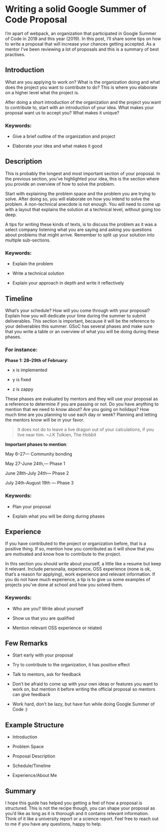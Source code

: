 # Writing a solid Google Summer of Code Proposal

I’m apart of webpack, an organization that participated in Google Summer of Code in 2018 and this year (2019). In this post, I’ll share some tips on how to write a proposal that will increase your chances getting accepted. As a mentor I’ve been reviewing a lot of proposals and this is a summary of best practises.

## Introduction

What are you applying to work on? What is the organization doing and what does the project you want to contribute to do? This is where you elaborate on a higher level what the project is.

After doing a short introduction of the organization and the project you want to contribute to, start with an introduction of your idea. What makes your proposal want us to accept you? What makes it unique?

### Keywords:

* Give a brief outline of the organization and project

* Elaborate your idea and what makes it good

## Description

This is probably the longest and most important section of your proposal. In the previous section, you’ve highlighted your idea, this is the section where you provide an overview of how to solve the problem.

Start with explaining the problem space and the problem you are trying to solve. After doing so, you will elaborate on how you intend to solve the problem. A non-technical anecdote is not enough. You will need to come up with a layout that explains the solution at a technical level, without going too deep.

A tips for writing these kinds of texts, is to discuss the problem as it was a select company listening what you are saying and asking you questions about problems that might arrive. Remember to split up your solution into multiple sub-sections.

### Keywords:

* Explain the problem

* Write a technical solution

* Explain your approach in depth and write it reflectively

## Timeline

What’s your schedule? How will you come through with your proposal? Explain how you will dedicate your time during the summer to submit deliverables. This section is important, because it will be the reference to your deliverables this summer. GSoC has several phases and make sure that you write a table or an overview of what you will be doing during these phases.

### For instance:

**Phase 1: 28–29th of February**:

* x is implemented

* y is fixed

* z is zappy

These phases are evaluated by mentors and they will use your proposal as a reference to determine if you are passing or not. Do you have anything to mention that we need to know about? Are you going on holidays? How much time are you planning to use each day or week? Planning and letting the mentors know will be in your favor.
> It does not do to leave a live dragon out of your calculations, if you live near him.
> ~J.K Tolkien, The Hobbit

**Important phases to mention**:

May 6–27— Community bonding

May 27-June 24th,— Phase 1

June 28th-July 24th— Phase 2

July 24th-August 19th — Phase 3

### Keywords:

* Plan your proposal

* Explain what you will be doing during phases

## Experience

If you have contributed to the project or organization before, that is a positive thing. If so, mention how you contributed as it will show that you are motivated and know how to contribute to the project.

In this section you should write about yourself, a little like a resume but keep it relevant. Include personalia, experience, OSS experience (none is ok, that’s a reason for applying), work experience and relevant information. If you do not have much experience, a tip is to give us some examples of projects you’ve done at school and how you solved them.

### Keywords:

* Who are you? Write about yourself

* Show us that you are qualified

* Mention relevant OSS experience or related

## Few Remarks

* Start early with your proposal

* Try to contribute to the organization, it has positive effect

* Talk to mentors, ask for feedback

* Don’t be afraid to come up with your own ideas or features you want to work on, but mention it before writing the official proposal so mentors can give feedback

* Work hard, don’t be lazy, but have fun while doing Google Summer of Code :)

## Example Structure

* Introduction

* Problem Space

* Proposal Description

* Schedule/Timeline

* Experience/About Me

## Summary

I hope this guide has helped you getting a feel of how a proposal is structured. This is not the recipe though, you can shape your proposal as you’d like as long as it is thorough and it contains relevant information. Think of it like a university report or a science report. Feel free to reach out to me if you have any questions, happy to help.
